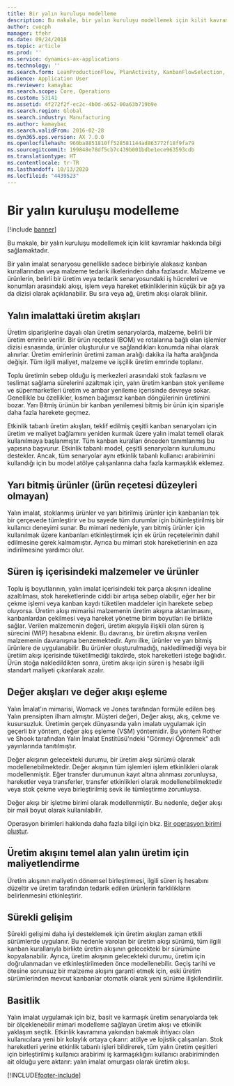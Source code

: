 ```yaml
---
title: Bir yalın kuruluşu modelleme
description: Bu makale, bir yalın kuruluşu modellemek için kilit kavramlar hakkında bilgi sağlamaktadır.
author: cvocph
manager: tfehr
ms.date: 09/24/2018
ms.topic: article
ms.prod: ''
ms.service: dynamics-ax-applications
ms.technology: ''
ms.search.form: LeanProductionFlow, PlanActivity, KanbanFlowSelection, KanbanFlow
audience: Application User
ms.reviewer: kamaybac
ms.search.scope: Core, Operations
ms.custom: 53141
ms.assetid: 4f272f2f-ec2c-4b0d-a652-00a63b719b9e
ms.search.region: Global
ms.search.industry: Manufacturing
ms.author: kamaybac
ms.search.validFrom: 2016-02-28
ms.dyn365.ops.version: AX 7.0.0
ms.openlocfilehash: 960ba8851810ff528581144ad863772f18f9fa79
ms.sourcegitcommit: 199848e78df5cb7c439b001bdbe1ece963593cdb
ms.translationtype: HT
ms.contentlocale: tr-TR
ms.lasthandoff: 10/13/2020
ms.locfileid: "4439523"
---
```

# <a name="modeling-a-lean-organization"></a>Bir yalın kuruluşu modelleme

[!include [banner](../includes/banner.md)]

Bu makale, bir yalın kuruluşu modellemek için kilit kavramlar hakkında bilgi sağlamaktadır. 

Bir yalın imalat senaryosu genellikle sadece birbiriyle alakasız kanban kurallarından veya malzeme tedarik ilkelerinden daha fazlasıdır. Malzeme ve ürünlerin, belirli bir üretim veya tedarik senaryosundaki iş hücreleri ve konumları arasındaki akışı, işlem veya hareket etkinliklerinin küçük bir ağı ya da dizisi olarak açıklanabilir. Bu sıra veya ağ, üretim akışı olarak bilinir.

## <a name="production-flows-in-lean-manufacturing"></a>Yalın imalattaki üretim akışları
Üretim siparişlerine dayalı olan üretim senaryolarda, malzeme, belirli bir üretim emrine verilir. Bir ürün reçetesi (BOM) ve rotalarına bağlı olan işlemler dizisi esnasında, ürünler oluşturulur ve sağlandıkları konumda nihai olarak alınırlar. Üretim emirlerinin üretimi zaman aralığı dakika ila hafta aralığında değişir. Tüm ilgili maliyet, malzeme ve işçilik üretim emrinde toplanır. 

Toplu üretimin sebep olduğu iş merkezleri arasındaki stok fazlasını ve teslimat sağlama sürelerini azaltmak için, yalın üretim kanban stok yenileme ve süpermarketleri üretim ve ambar yenileme içerisinde devreye sokar. Genellikle bu özellikler, kısmen bağımsız kanban döngülerinin üretimini bozar. Yarı Bitmiş ürünün bir kanban yenilemesi bitmiş bir ürün için siparişle daha fazla harekete geçmez. 

Etkinlik tabanlı üretim akışları, teklif edilmiş çeşitli kanban senaryoları için üretim ve maliyet bağlamını yeniden kurmak üzere yalın imalat temeli olarak kullanılmaya başlanmıştır. Tüm kanban kuralları önceden tanımlanmış bu yapısına başvurur. Etkinlik tabanlı model, çeşitli senaryoların kurulumunu destekler. Ancak, tüm senaryolar aynı etkinlik tabanlı kullanıcı arabirimini kullandığı için bu model atölye çalışanlarına daha fazla karmaşıklık eklemez.

## <a name="semi-finished-products-non-bom-levels"></a>Yarı bitmiş ürünler (ürün reçetesi düzeyleri olmayan)
Yalın imalat, stoklanmış ürünler ve yarı bitirilmiş ürünler için kanbanları tek bir çerçevede tümleştirir ve bu sayede tüm durumlar için bütünleştirilmiş bir kullanıcı deneyimi sunar. Bu mimari nedeniyle, yarı bitmiş ürünler için kullanılmak üzere kanbanları etkinleştirmek için ek ürün reçetelerinin dahil edilmesine gerek kalmamıştır. Ayrıca bu mimari stok hareketlerinin en aza indirilmesine yardımcı olur.

## <a name="products-and-material-in-work-in-progress"></a>Süren iş içerisindeki malzemeler ve ürünler
Toplu iş boyutlarının, yalın imalat içerisindeki tek parça akışının idealine azaltılması, stok hareketlerinde ciddi bir artışa sebep olabilir, eğer her bir çekme işlemi veya kanban kaydı tüketilen maddeler için harekete sebep oluyorsa. Üretim akışı mimarisi malzemenin üretim akışına aktarılmasını, kanbanlardan çekilmesi veya hareket yönetme birim boyutları ile birlikte sağlar. Verilen malzemenin değeri, üretim akışıyla ilişkili olan süren iş sürecini (WIP) hesabına eklenir. Bu davranış, bir üretim akışına verilen malzemenin davranışına benzemektedir. Aynı ilke, ürünler ve yarı bitmiş ürünlere de uygulanabilir. Bu ürünler oluşturulmadığı, nakledilmediği veya bir üretiim akışı içerisinde tüketilmediği takdirde, stok hareketleri isteğe bağlıdır. Ürün stoğa nakledildikten sonra, üretim akışı için süren iş hesabı ilgili standart maliyeti çıkarılarak azalır.

## <a name="value-streams-and-value-stream-mapping"></a>Değer akışları ve değer akışı eşleme
Yalın İmalat'ın mimarisi, Womack ve Jones tarafından formüle edilen beş Yalın prensipten ilham almıştır. Müşteri değeri, Değer akışı, akış, çekme ve kusursuzluk. Üretimin gerçek dünyasında yalın imalatı uygulamak için geçerli bir yöntem, değer akış eşleme (VSM) yöntemidir. Bu yöntem Rother ve Shook tarafından Yalın İmalat Enstitüsü'ndeki "Görmeyi Öğrenmek" adlı yayınlarında tanıtılmıştır. 

Değer akışının gelecekteki durumu, bir üretim akışı sürümü olarak modellenebilmektedir. Değer akışının tüm işlemleri işlem etkinlikleri olarak modellenmiştir. Eğer transfer durumunun kayıt altına alınması zorunluysa, hareketler veya transferler, transfer etkinlikleri olarak modellenebilmektedir veya stok çekme veya birleştirilmiş sevk ile tümleştirme zorunluysa. 

Değer akışı bir işletme birimi olarak modellenmiştir. Bu nedenle, değer akışı bir mali boyut olarak kullanılabilir.

Operasyon birimleri hakkında daha fazla bilgi için bkz. [Bir operasyon birimi oluştur](../../fin-and-ops/organization-administration/tasks/create-operating-unit.md).

## <a name="costing-for-lean-manufacturing-based-on-the-production-flow"></a>Üretim akışını temel alan yalın üretim için maliyetlendirme
Üretim akışının maliyetin dönemsel birleştirmesi, ilgili süren iş hesabını düzeltir ve üretim tarafından tedarik edilen ürünlerin farklılıkların belirlenmesini etkinleştirir.

## <a name="continuous-improvement"></a>Sürekli gelişim
Sürekli gelişimi daha iyi desteklemek için üretim akışları zaman etkili sürümlerde uygulanır. Bu nedenle varolan bir üretim akışı sürümü, tüm ilgili kanban kurallarıyla birlikte üretim akışının gelecekteki bir sürümüne kopyalanabilir. Ayrıca, üretim akışının gelecekteki durumu, üretim için doğrulanmadan ve etkinleştirilmeden önce modellenebilir. Geçiş tarihi ve ötesine sorunsuz bir malzeme akışını garanti etmek için, eski üretim sürümlerinden mevcut kanbanlar otomatik olarak yeni sürüme ilişkilendirilir.

## <a name="simplicity"></a>Basitlik
Yalın imalat uygulamak için biz, basit ve karmaşık üretim senaryolarda tek bir ölçeklenebilir mimari modelleme sağlayan üretim akışı ve etkinlik yaklaşım seçtik. Etkinlik kavramına yakından bakmak ihtiyacı olan kullanıcılara yeni bir kolaylık ortaya çıkarır: atölye ve lojistik çalışanları. Stok hareketleri yerine etkinlik tabanlı işleri bildirerek, tüm yalın üretim çeşitleri için birleştirilmiş kullanıcı arabirimi iş karmaşıklığını kullanıcı arabiriminden ait olduğu yere aktarır: yalın imalat omurgası olarak üretim akışı.





[!INCLUDE[footer-include](../../includes/footer-banner.md)]